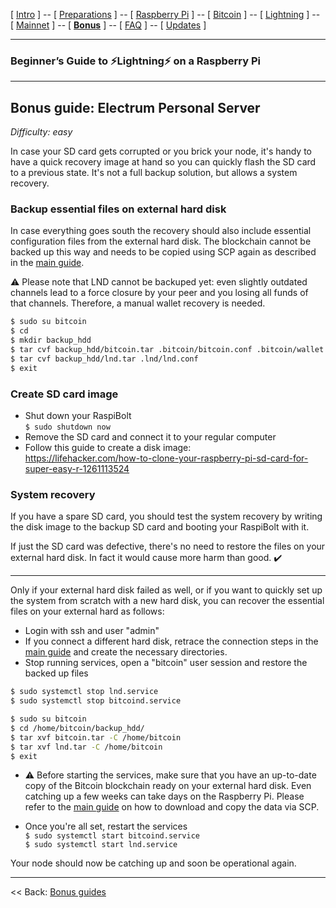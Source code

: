 [ [Intro](README.md) ] -- [ [Preparations](raspibolt_10_preparations.md) ] -- [ [Raspberry Pi](raspibolt_20_pi.md) ] -- [ [Bitcoin](raspibolt_30_bitcoin.md) ] -- [ [Lightning](raspibolt_40_lnd.md) ] -- [ [Mainnet](raspibolt_50_mainnet.md) ] -- [ [**Bonus**](raspibolt_60_bonus.md) ] -- [ [FAQ](raspibolt_faq.md) ] -- [ [Updates](raspibolt_updates.md) ]

------

### Beginner’s Guide to ️⚡Lightning️⚡ on a Raspberry Pi

------

## Bonus guide: Electrum Personal Server

*Difficulty: easy*

In case your SD card gets corrupted or you brick your node, it's handy to have a quick recovery image at hand so you can quickly flash the SD card to a previous state. It's not a full backup solution, but allows a system recovery.

### Backup essential files on external hard disk

In case everything goes south the recovery should also include essential configuration files from the external hard disk. The blockchain cannot be backed up this way and needs to be copied using SCP again as  described in the [main guide](raspibolt_50_mainnet.md).

⚠️ Please note that LND cannot be backuped yet: even slightly outdated channels lead to a force closure by your peer and you losing all funds of that channels. Therefore, a manual wallet recovery is needed.

```bash
$ sudo su bitcoin
$ cd
$ mkdir backup_hdd
$ tar cvf backup_hdd/bitcoin.tar .bitcoin/bitcoin.conf .bitcoin/wallet.dat .bitcoin/peers.dat .bitcoin/banlist.dat
$ tar cvf backup_hdd/lnd.tar .lnd/lnd.conf
$ exit
```

### Create SD card image

* Shut down your RaspiBolt  
  `$ sudo shutdown now`
* Remove the SD card and connect it to your regular computer
* Follow this guide to create a disk image:  
  https://lifehacker.com/how-to-clone-your-raspberry-pi-sd-card-for-super-easy-r-1261113524

### System recovery

If you have a spare SD card, you should test the system recovery by writing the disk image to the backup SD card and booting your RaspiBolt with it.

If just the SD card was defective, there's no need to restore the files on your external hard disk. In fact it would cause more harm than good. :heavy_check_mark:

---

Only if your external hard disk failed as well, or if you want to quickly set up the system from scratch with a new hard disk, you can recover the essential files on your external hard as follows:

* Login with ssh and user "admin"
* If you connect a different hard disk, retrace the connection steps in the [main guide](raspibolt_20_pi.md) and create the necessary directories.
* Stop running services, open a "bitcoin" user session and restore the backed up files

```bash
$ sudo systemctl stop lnd.service
$ sudo systemctl stop bitcoind.service

$ sudo su bitcoin
$ cd /home/bitcoin/backup_hdd/
$ tar xvf bitcoin.tar -C /home/bitcoin
$ tar xvf lnd.tar -C /home/bitcoin
$ exit
```

* :warning: Before starting the services, make sure that you have an up-to-date copy of the Bitcoin blockchain ready on your external hard disk. Even catching up a few weeks can take days on the Raspberry Pi. Please refer to the [main guide](raspibolt_50_mainnet.md) on how to download and copy the data via SCP.


* Once you're all set, restart the services  
  `$ sudo systemctl start bitcoind.service `  
  `$ sudo systemctl start lnd.service `

Your node should now be catching up and soon be operational again.

------

<< Back: [Bonus guides](raspibolt_60_bonus.md) 
